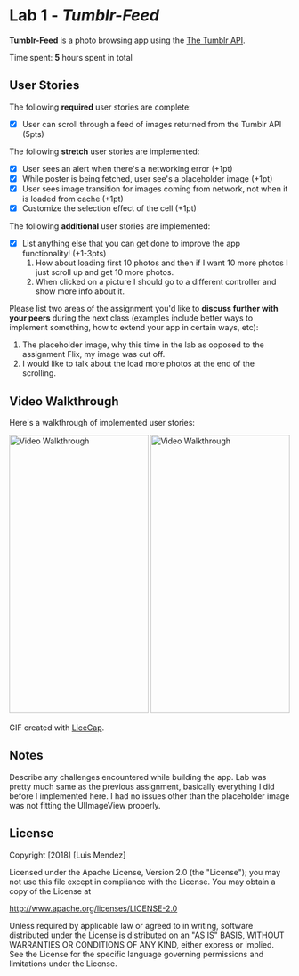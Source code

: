 # Lab 1 - *Tumblr-Feed*

**Tumblr-Feed** is a photo browsing app using the [The Tumblr API](https://www.tumblr.com/docs/en/api/v2#posts).

Time spent: **5** hours spent in total

## User Stories

The following **required** user stories are complete:

- [x] User can scroll through a feed of images returned from the Tumblr API (5pts)

The following **stretch** user stories are implemented:

- [x] User sees an alert when there's a networking error (+1pt)
- [x] While poster is being fetched, user see's a placeholder image (+1pt)
- [x] User sees image transition for images coming from network, not when it is loaded from cache (+1pt)
- [x] Customize the selection effect of the cell (+1pt)

The following **additional** user stories are implemented:

- [x] List anything else that you can get done to improve the app functionality! (+1-3pts)
    1. How about loading first 10 photos and then if I want 10 more photos I just scroll up and get 10 more photos.
    2. When clicked on a picture I should go to a different controller and show more info about it. 

Please list two areas of the assignment you'd like to **discuss further with your peers** during the next class (examples include better ways to implement something, how to extend your app in certain ways, etc):

1. The placeholder image, why this time in the lab as opposed to the assignment Flix, my image was cut off.
2. I would like to talk about the load more photos at the end of the scrolling. 

## Video Walkthrough

Here's a walkthrough of implemented user stories:

<div style="display: inline-block;">
<img float="left" width="250" height="500" src='https://user-images.githubusercontent.com/16315708/45458431-a5b75900-b6c1-11e8-9b16-9ae013c121f6.gif' title='Video Walkthrough' width='' alt='Video Walkthrough' />
<img width="250" height="500" src='https://user-images.githubusercontent.com/16315708/45460972-6b07ed80-b6ce-11e8-8fd3-0b4db4a81bec.gif' title='Video Walkthrough' width='' alt='Video Walkthrough' />
<div/>

GIF created with [LiceCap](http://www.cockos.com/licecap/).

## Notes

Describe any challenges encountered while building the app.
Lab was pretty much same as the previous assignment, basically everything I did before I implemented here. I had no issues other than the placeholder image was not fitting the UIImageView properly. 

## License

Copyright [2018] [Luis Mendez]

Licensed under the Apache License, Version 2.0 (the "License");
you may not use this file except in compliance with the License.
You may obtain a copy of the License at

http://www.apache.org/licenses/LICENSE-2.0

Unless required by applicable law or agreed to in writing, software
distributed under the License is distributed on an "AS IS" BASIS,
WITHOUT WARRANTIES OR CONDITIONS OF ANY KIND, either express or implied.
See the License for the specific language governing permissions and
limitations under the License.
